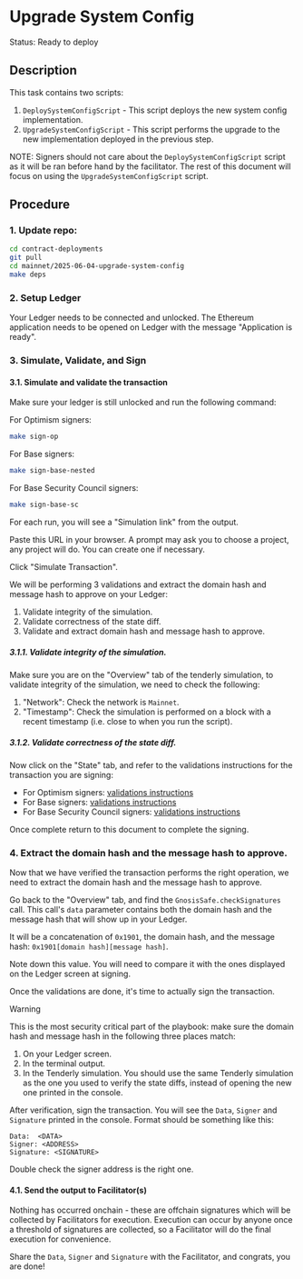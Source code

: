 # Upgrade System Config

Status: Ready to deploy

## Description

This task contains two scripts:
1. `DeploySystemConfigScript` - This script deploys the new system config implementation.
2. `UpgradeSystemConfigScript` - This script performs the upgrade to the new implementation deployed in the previous step.

NOTE: Signers should not care about the `DeploySystemConfigScript` script as it will be ran before hand by the facilitator.
The rest of this document will focus on using the `UpgradeSystemConfigScript` script.

## Procedure

### 1. Update repo:

```bash
cd contract-deployments
git pull
cd mainnet/2025-06-04-upgrade-system-config
make deps
```

### 2. Setup Ledger

Your Ledger needs to be connected and unlocked. The Ethereum
application needs to be opened on Ledger with the message "Application
is ready".

### 3. Simulate, Validate, and Sign

#### 3.1. Simulate and validate the transaction

Make sure your ledger is still unlocked and run the following command:

For Optimism signers:
```bash
make sign-op
```

For Base signers:
```bash
make sign-base-nested
```

For Base Security Council signers:
```bash
make sign-base-sc
```

For each run, you will see a "Simulation link" from the output.

Paste this URL in your browser. A prompt may ask you to choose a
project, any project will do. You can create one if necessary.

Click "Simulate Transaction".

We will be performing 3 validations and extract the domain hash and
message hash to approve on your Ledger:

1. Validate integrity of the simulation.
2. Validate correctness of the state diff.
3. Validate and extract domain hash and message hash to approve.

##### 3.1.1. Validate integrity of the simulation.

Make sure you are on the "Overview" tab of the tenderly simulation, to
validate integrity of the simulation, we need to check the following:

1. "Network": Check the network is `Mainnet`.
2. "Timestamp": Check the simulation is performed on a block with a
   recent timestamp (i.e. close to when you run the script).

##### 3.1.2. Validate correctness of the state diff.

Now click on the "State" tab, and refer to the validations instructions for the transaction you are signing:

- For Optimism signers: [validations instructions](./validations/OP_VALIDATION.md)
- For Base signers: [validations instructions](./validations/BASE_NESTED_VALIDATION.md)
- For Base Security Council signers: [validations instructions](./validations/BASE_SC_VALIDATION.md)

Once complete return to this document to complete the signing.

### 4. Extract the domain hash and the message hash to approve.

Now that we have verified the transaction performs the right
operation, we need to extract the domain hash and the message hash to
approve.

Go back to the "Overview" tab, and find the
`GnosisSafe.checkSignatures` call. This call's `data` parameter
contains both the domain hash and the message hash that will show up
in your Ledger.

It will be a concatenation of `0x1901`, the domain hash, and the
message hash: `0x1901[domain hash][message hash]`.

Note down this value. You will need to compare it with the ones
displayed on the Ledger screen at signing.

Once the validations are done, it's time to actually sign the
transaction.

> [!WARNING]
> This is the most security critical part of the playbook: make sure the
> domain hash and message hash in the following three places match:
>
> 1. On your Ledger screen.
> 2. In the terminal output.
> 3. In the Tenderly simulation. You should use the same Tenderly
>    simulation as the one you used to verify the state diffs, instead
>    of opening the new one printed in the console.
>

After verification, sign the transaction. You will see the `Data`,
`Signer` and `Signature` printed in the console. Format should be
something like this:

```shell
Data:  <DATA>
Signer: <ADDRESS>
Signature: <SIGNATURE>
```

Double check the signer address is the right one.

#### 4.1. Send the output to Facilitator(s)

Nothing has occurred onchain - these are offchain signatures which
will be collected by Facilitators for execution. Execution can occur
by anyone once a threshold of signatures are collected, so a
Facilitator will do the final execution for convenience.

Share the `Data`, `Signer` and `Signature` with the Facilitator, and
congrats, you are done!
